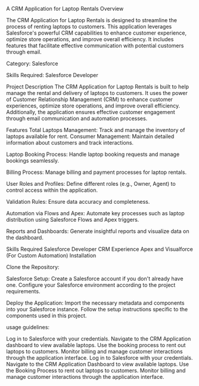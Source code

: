 A CRM Application for Laptop Rentals Overview

The CRM Application for Laptop Rentals is designed to streamline the process of renting laptops to customers. This application leverages Salesforce's powerful CRM capabilities to enhance customer experience, optimize store operations, and improve overall efficiency. It includes features that facilitate effective communication with potential customers through email.

Category: Salesforce

Skills Required: Salesforce Developer

Project Description The CRM Application for Laptop Rentals is built to help manage the rental and delivery of laptops to customers. It uses the power of Customer Relationship Management (CRM) to enhance customer experiences, optimize store operations, and improve overall efficiency. Additionally, the application ensures effective customer engagement through email communication and automation processes.

Features Total Laptops Management: Track and manage the inventory of laptops available for rent. Consumer Management: Maintain detailed information about customers and track interactions.

Laptop Booking Process: Handle laptop booking requests and manage bookings seamlessly.

Billing Process: Manage billing and payment processes for laptop rentals.

User Roles and Profiles: Define different roles (e.g., Owner, Agent) to control access within the application.

Validation Rules: Ensure data accuracy and completeness.

Automation via Flows and Apex: Automate key processes such as laptop distribution using Salesforce Flows and Apex triggers.

Reports and Dashboards: Generate insightful reports and visualize data on the dashboard.

Skills Required Salesforce Developer CRM Experience Apex and Visualforce (For Custom Automation) Installation

Clone the Repository:

Salesforce Setup: Create a Salesforce account if you don't already have one. Configure your Salesforce environment according to the project requirements.

Deploy the Application: Import the necessary metadata and components into your Salesforce instance. Follow the setup instructions specific to the components used in this project.

usage guidelines:

Log in to Salesforce with your credentials. Navigate to the CRM Application dashboard to view available laptops. Use the booking process to rent out laptops to customers. Monitor billing and manage customer interactions through the application interface. Log in to Salesforce with your credentials. Navigate to the CRM Application Dashboard to view available laptops. Use the Booking Process to rent out laptops to customers. Monitor billing and manage customer interactions through the application interface.
